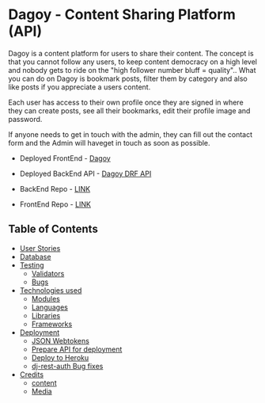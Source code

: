# Dagoy - Content Sharing Platform (API)

Dagoy is a content platform for users to share their content. The concept is that you cannot follow any users, to keep content democracy on a high level and nobody gets to ride on the "high follower number bluff = quality".. What you can do on Dagoy is bookmark posts, filter them by category and also like posts if you appreciate a users content. 

Each user has access to their own profile once they are signed in where they can create posts, see all their bookmarks, edit their profile image and password.

If anyone needs to get in touch with the admin, they can fill out the contact form and the Admin will haveget in touch as soon as possible.

* Deployed FrontEnd - [Dagoy](https://dagoy-pp5.herokuapp.com/)

* Deployed BackEnd API - [Dagoy DRF API](https://pp5-api-bo.herokuapp.com/)

* BackEnd Repo - [LINK](https://github.com/Bo-Lennart/DRF-PP5-API)

* FrontEnd Repo - [LINK](https://github.com/Bo-Lennart/pp5-content-platform)

## Table of Contents

- [User Stories](#user-stories)
- [Database](#database)
- [Testing](#Testing)
    - [Validators](#validators)
    - [Bugs](#bugs)
- [Technologies used](#technologies-used)
    - [Modules](#modules)
    - [Languages](#languages)
    - [Libraries](#libraries)
    - [Frameworks](#frameworks)
- [Deployment](#deployment)
    - [JSON Webtokens](#json-webtokens)
    - [Prepare API for deployment](#prepare-api-for-deployment)
    - [Deploy to Heroku](#deploy-to-heroku)
    - [dj-rest-auth Bug fixes](#dj-rest-aith-bug-fixes)
- [Credits](#credits)
    - [content](#content)
    - [Media](#media)
